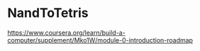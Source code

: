 # NandToTetris
https://www.coursera.org/learn/build-a-computer/supplement/Mko1W/module-0-introduction-roadmap
